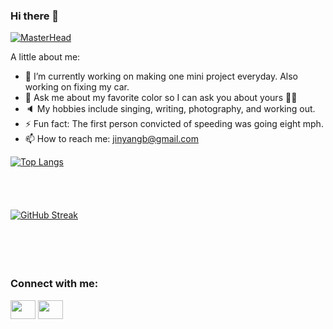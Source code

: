 ### Hi there 👋

[![MasterHead]([Imgur](https://imgur.com/gjIFn2T))]()





<!-- **jinyangb/jinyangb** is a ✨ _special_ ✨ repository because its `README.md` (this file) appears on your GitHub profile. -->

A little about me:

- 🔭 I’m currently working on making one mini project everyday. Also working on fixing my car.
- 💬 Ask me about my favorite color so I can ask you about yours 🙌🏼
- 🔈 My hobbies include singing, writing, photography, and working out.
- ⚡ Fun fact: The first person convicted of speeding was going eight mph.
- 📫 How to reach me: jinyangb@gmail.com





[![Top Langs](https://github-readme-stats.vercel.app/api/top-langs/?username=anuraghazra)](https://github.com/jinyangb/github-readme-stats)
<br/>
<br/>
<br/>
<br/>
<br/>
[![GitHub Streak](https://github-readme-streak-stats.herokuapp.com/?user=jinyangb)](https://git.io/streak-stats)
<br/>
<br/>
<br/>
<br/>
<br/>
<h3 align="left">Connect with me:</h3>
<p align="left">
<a href="your link" target="blank"><img align="center" src="https://cdn.jsdelivr.net/npm/simple-icons@3.0.1/icons/linkedin.svg" alt="" height="30" width="40" /></a>
<a href="your link" target="blank"><img align="center" src="https://cdn.jsdelivr.net/npm/simple-icons@3.0.1/icons/instagram.svg" alt="" height="30" width="40" color="#E4405F" /></a>
</p>
</p>
